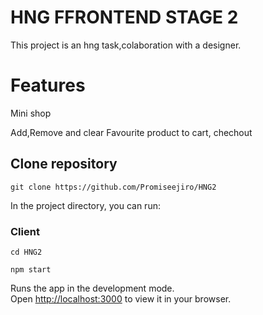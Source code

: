 # HNG FFRONTEND STAGE 2

This project is an hng task,colaboration with a designer.

# Features

Mini shop

Add,Remove and clear Favourite product to cart, chechout

## Clone repository

`git clone https://github.com/Promiseejiro/HNG2`

In the project directory, you can run:

### Client

`cd HNG2`

`npm start`

Runs the app in the development mode.\
Open [http://localhost:3000](http://localhost:3000) to view it in your browser.
